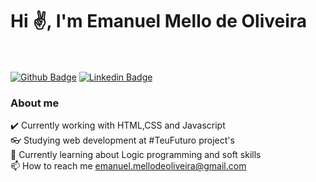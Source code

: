 # Hi :v:, I'm Emanuel Mello de Oliveira
<br><br>
[![Github Badge](https://img.shields.io/badge/-Github-000?style=flat-square&logo=Github&logoColor=white&link=https://github.com/emanuel0706)](https://github.com/emanuel0706)
[![Linkedin Badge](https://img.shields.io/badge/-LinkedIn-blue?style=flat-square&logo=Linkedin&logoColor=white&link=https://www.linkedin.com/in/emanuel0706/)](https://www.linkedin.com/in/emanuel-mello-de-oliveira-a88644210/)
<br>
### About me
:heavy_check_mark: Currently working with HTML,CSS and Javascript
<br>
:eyeglasses: Studying web development at #TeuFuturo project's
<br>
:round_pushpin: Currently learning about Logic programming and soft skills
<br>
:mailbox: How to reach me emanuel.mellodeoliveira@gmail.com
